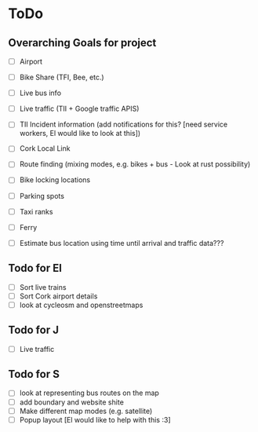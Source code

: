 # ToDo

## Overarching Goals for project
- [ ] Airport
- [ ] Bike Share (TFI, Bee, etc.)
- [ ] Live bus info
- [ ] Live traffic (TII + Google traffic APIS)
- [ ] TII Incident information (add notifications for this? [need service workers, El would like to look at this])
- [ ] Cork Local Link
- [ ] Route finding (mixing modes, e.g. bikes + bus - Look at rust possibility)
- [ ] Bike locking locations
- [ ] Parking spots
- [ ] Taxi ranks
- [ ] Ferry
- [ ] Estimate bus location using time until arrival and traffic data???


## Todo for El
- [ ] Sort live trains
- [ ] Sort Cork airport details
- [ ] look at cycleosm and openstreetmaps

## Todo for J
- [ ] Live traffic

## Todo for S
- [ ] look at representing bus routes on the map
- [ ] add boundary and website shite
- [ ] Make different map modes (e.g. satellite)
- [ ] Popup layout [El would like to help with this :3]